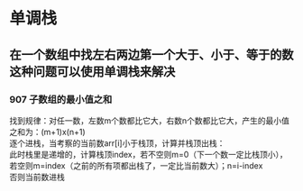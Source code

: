 # 单调栈

## 在一个数组中找左右两边第一个大于、小于、等于的数这种问题可以使用单调栈来解决  

### 907 子数组的最小值之和
找到规律：对任一数，左数m个数都比它大，右数n个数都比它大，产生的最小值之和为：(m+1)x(n+1)  
逐个进栈，当考察的当前数arr\[i\]小于栈顶，计算并栈顶出栈：  
此时栈里是递增的，计算栈顶index，若不空则m=0（下一个数一定比栈顶小），若空则m=index（之前的所有项都出栈了，一定比当前数大）；n=i-index    
否则当前数进栈
